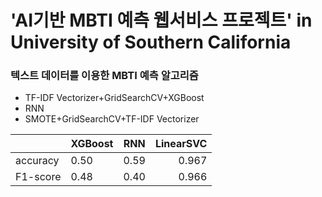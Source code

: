 #  'AI기반 MBTI 예측 웹서비스 프로젝트' in University of Southern California

### 텍스트 데이터를 이용한 MBTI 예측 알고리즘

- TF-IDF Vectorizer+GridSearchCV+XGBoost
- RNN
- SMOTE+GridSearchCV+TF-IDF Vectorizer

|  | XGBoost | RNN | LinearSVC |
| :---- | ------ | :----------: | --------------------: |
| accuracy | 0.50 | 0.59 | 0.967 |
| F1-score | 0.48 | 0.40 | 0.966 |
